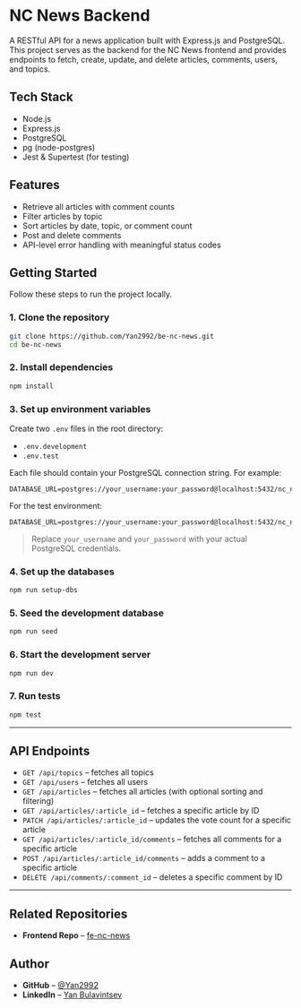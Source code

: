 # NC News Backend

A RESTful API for a news application built with Express.js and PostgreSQL. This project serves as the backend for the NC News frontend and provides endpoints to fetch, create, update, and delete articles, comments, users, and topics.

## Tech Stack

- Node.js  
- Express.js  
- PostgreSQL  
- pg (node-postgres)  
- Jest & Supertest (for testing)

## Features

- Retrieve all articles with comment counts  
- Filter articles by topic  
- Sort articles by date, topic, or comment count  
- Post and delete comments  
- API-level error handling with meaningful status codes

## Getting Started

Follow these steps to run the project locally.

### 1. Clone the repository

```bash
git clone https://github.com/Yan2992/be-nc-news.git
cd be-nc-news
```

### 2. Install dependencies

```bash
npm install
```

### 3. Set up environment variables

Create two `.env` files in the root directory:

- `.env.development`
- `.env.test`

Each file should contain your PostgreSQL connection string. For example:

```
DATABASE_URL=postgres://your_username:your_password@localhost:5432/nc_news
```

For the test environment:

```
DATABASE_URL=postgres://your_username:your_password@localhost:5432/nc_news_test
```

> Replace `your_username` and `your_password` with your actual PostgreSQL credentials.

### 4. Set up the databases

```bash
npm run setup-dbs
```

### 5. Seed the development database

```bash
npm run seed
```

### 6. Start the development server

```bash
npm run dev
```

### 7. Run tests

```bash
npm test
```

---

## API Endpoints

- `GET /api/topics` – fetches all topics  
- `GET /api/users` – fetches all users  
- `GET /api/articles` – fetches all articles (with optional sorting and filtering)  
- `GET /api/articles/:article_id` – fetches a specific article by ID  
- `PATCH /api/articles/:article_id` – updates the vote count for a specific article  
- `GET /api/articles/:article_id/comments` – fetches all comments for a specific article  
- `POST /api/articles/:article_id/comments` – adds a comment to a specific article  
- `DELETE /api/comments/:comment_id` – deletes a specific comment by ID  

---

## Related Repositories

- **Frontend Repo** – [fe-nc-news](https://github.com/Yan2992/fe-nc-news)

## Author

- **GitHub** – [@Yan2992](https://github.com/Yan2992)  
- **LinkedIn** – [Yan Bulavintsev](https://www.linkedin.com/in/yan-bulavintsev/)

